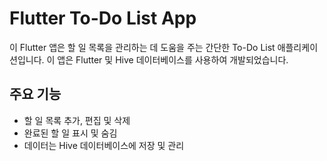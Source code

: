 # Flutter To-Do List App

이 Flutter 앱은 할 일 목록을 관리하는 데 도움을 주는 간단한 To-Do List 애플리케이션입니다. 이 앱은 Flutter 및 Hive 데이터베이스를 사용하여 개발되었습니다.

## 주요 기능

- 할 일 목록 추가, 편집 및 삭제
- 완료된 할 일 표시 및 숨김
- 데이터는 Hive 데이터베이스에 저장 및 관리
